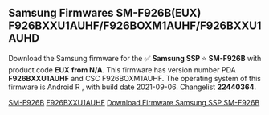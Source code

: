 <h2>Samsung Firmwares SM-F926B(EUX) F926BXXU1AUHF/F926BOXM1AUHF/F926BXXU1AUHD</h2>
Download the Samsung firmware for the ✅ <strong>Samsung SSP </strong> ⭐ <strong>SM-F926B</strong> with product code <strong>EUX</strong> <strong> from N/A</strong>. This firmware has version number PDA <strong>F926BXXU1AUHF</strong> and CSC F926BOXM1AUHF. The operating system of this firmware is Android R , with build date 2021-09-06. Changelist <strong>22440364</strong>.


[SM-F926B](https://samfirm.shop/samsung/model/SM-F926B)
[F926BXXU1AUHF](https://samfirm.shop/samsung/pda/F926BXXU1AUHF)
[Download Firmware Samsung SSP SM-F926B](https://samfirm.shop/samsung/firmware/452471)
